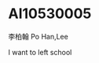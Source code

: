 # AI10530005
李柏翰
Po Han,Lee

I want to left school

[foryou]:https://i.ytimg.com/vi/hk1iIi2B_-g/maxresdefault.jpg
